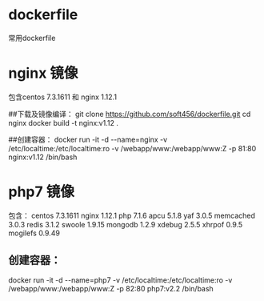 # dockerfile
常用dockerfile

# nginx 镜像
包含centos 7.3.1611 和 nginx 1.12.1

##下载及镜像编译：
git clone https://github.com/soft456/dockerfile.git
cd nginx
docker build -t nginx:v1.12 .

##创建容器：
docker run -it -d --name=nginx -v /etc/localtime:/etc/localtime:ro -v /webapp/www:/webapp/www:Z -p 81:80 nginx:v1.12 /bin/bash

# php7 镜像
包含：
centos 7.3.1611
nginx 1.12.1
php 7.1.6
apcu 5.1.8
yaf 3.0.5
memcached 3.0.3
redis 3.1.2
swoole 1.9.15
mongodb 1.2.9
xdebug 2.5.5
xhrpof 0.9.5
mogilefs 0.9.49

## 创建容器：
docker run -it -d --name=php7 -v /etc/localtime:/etc/localtime:ro -v /webapp/www:/webapp/www:Z -p 82:80 php7:v2.2 /bin/bash